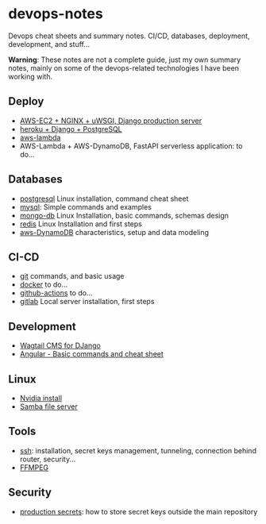 # devops-notes
Devops cheat sheets and summary notes. CI/CD, databases, deployment, development, and stuff...

**Warning**: These notes are not a complete guide, just my own summary notes, mainly on some of the devops-related technologies I have been working with.


## Deploy
* [AWS-EC2 + NGINX + uWSGI,  Django production server](/Deploy/AWS-EC2-NGINX-uWSGI-DJANGO.md)
* [heroku + Django + PostgreSQL](/Deploy/heroku.md)
* [aws-lambda](/Deploy/aws-lambda.md)
* AWS-Lambda + AWS-DynamoDB, FastAPI serverless application: to do...

## Databases
* [postgresql](/Databases/postgresql.md) Linux installation, command cheat sheet
* [mysql](Databases/MySQL.md): Simple commands and examples
* [mongo-db](/Databases/MongoDB.md) Linux Installation, basic commands, schemas design
* [redis](/Databases/Redis.md) Linux Installation and first steps
* [aws-DynamoDB](/Databases/dynamoDB.md) characteristics, setup  and data modeling

## CI-CD
* [git](/CI-CD/git.md) commands, and basic usage
* [docker](/CI-CD/docker.md) to do...
* [github-actions]() to do...
* [gitlab](/CI-CD/gitlab.md) Local server installation, first steps


## Development
* [Wagtail CMS for DJango](/Development/wagtail.md)
* [Angular - Basic commands and cheat sheet ](/Development/angular.md)

## Linux
* [Nvidia install](/Linux/nvidia.md)
* [Samba file server](/Linux/samba.md)

## Tools
* [ssh](/Tools/ssh.md): installation, secret keys  management, tunneling, connection behind router, security...
* [FFMPEG](/Tools/ffmpeg.md)

## Security
* [production secrets](/Security/production_secrets.md): how to store secret keys outside the main repository
